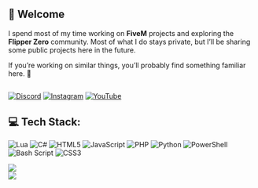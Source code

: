 ## 💫 Welcome
I spend most of my time working on **FiveM** projects and exploring the **Flipper Zero** community.
Most of what I do stays private, but I’ll be sharing some public projects here in the future.

If you’re working on similar things, you’ll probably find something familiar here. 🚀



##
[![Discord](https://img.shields.io/badge/Discord-%237289DA.svg?logo=discord&logoColor=white)](https://discord.gg/CxsperDev) [![Instagram](https://img.shields.io/badge/Instagram-%23E4405F.svg?logo=Instagram&logoColor=white)](https://instagram.com/CxsperDev) [![YouTube](https://img.shields.io/badge/YouTube-%23FF0000.svg?logo=YouTube&logoColor=white)](https://youtube.com/@CxsperDev) 

## 💻 Tech Stack:
![Lua](https://img.shields.io/badge/lua-%232C2D72.svg?style=for-the-badge&logo=lua&logoColor=white) ![C#](https://img.shields.io/badge/c%23-%23239120.svg?style=for-the-badge&logo=csharp&logoColor=white) ![HTML5](https://img.shields.io/badge/html5-%23E34F26.svg?style=for-the-badge&logo=html5&logoColor=white) ![JavaScript](https://img.shields.io/badge/javascript-%23323330.svg?style=for-the-badge&logo=javascript&logoColor=%23F7DF1E) ![PHP](https://img.shields.io/badge/php-%23777BB4.svg?style=for-the-badge&logo=php&logoColor=white) ![Python](https://img.shields.io/badge/python-3670A0?style=for-the-badge&logo=python&logoColor=ffdd54) ![PowerShell](https://img.shields.io/badge/PowerShell-%235391FE.svg?style=for-the-badge&logo=powershell&logoColor=white) ![Bash Script](https://img.shields.io/badge/bash_script-%23121011.svg?style=for-the-badge&logo=gnu-bash&logoColor=white) ![CSS3](https://img.shields.io/badge/css3-%231572B6.svg?style=for-the-badge&logo=css3&logoColor=white)

![](https://nirzak-streak-stats.vercel.app/?user=JustCxsper&theme=dark&hide_border=false)<br/>
[![](https://visitcount.itsvg.in/api?id=JustCxsper&icon=0&color=0)](https://visitcount.itsvg.in)
